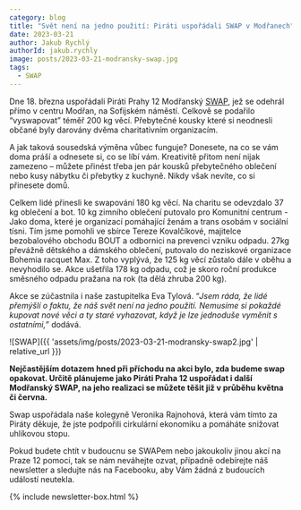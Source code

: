 ```yaml
---
category: blog
title: "Svět není na jedno použití: Piráti uspořádali SWAP v Modřanech"
date: 2023-03-21
author: Jakub Rychlý
authorId: jakub.rychly
image: posts/2023-03-21-modransky-swap.jpg
tags:
  - SWAP
---
```


Dne 18. března uspořádali Piráti Prahy 12 Modřanský [SWAP](https://cs.wikipedia.org/wiki/Swap_(derivát)), jež se odehrál přímo v centru Modřan, na Sofijském náměstí. Celkově se podařilo “vyswapovat” téměř 200 kg věcí. Přebytečné kousky které si neodnesli občané byly darovány dvěma charitativním organizacím.

A jak taková sousedská výměna vůbec funguje? Donesete, na co se vám doma práší a odnesete si, co se líbí vám. Kreativitě přitom není nijak zamezeno – můžete přinést třeba jen pár kousků přebytečného oblečení nebo kusy nábytku či přebytky z kuchyně. Nikdy však nevíte, co si přinesete domů.

Celkem lidé přinesli ke swapování 180 kg věcí. Na charitu se odevzdalo 37 kg oblečení a bot. 10 kg zimního oblečení putovalo pro Komunitní centrum - Jako doma, které je organizací pomáhající ženám a trans osobám v sociální tísni. Tím jsme pomohli ve sbírce Tereze Kovalčíkové, majitelce bezobalového obchodu BOUT a odbornici na prevenci vzniku odpadu. 27kg převážně dětského a dámského oblečení, putovalo do neziskové organizace Bohemia racquet Max. Z toho vyplývá, že 125 kg věcí zůstalo dále v oběhu a nevyhodilo se. Akce ušetřila 178 kg odpadu, což je skoro roční produkce směsného odpadu pražana na rok (ta dělá zhruba 200 kg).

Akce se zúčastnila i naše zastupitelka Eva Tylová. “_Jsem ráda, že lidé přemýšlí o faktu, že náš svět není na jedno použití. Nemusíme si pokaždé kupovat nové věci a ty staré vyhazovat, když je lze jednoduše vyměnit s ostatními,_” dodává.

![SWAP]({{ 'assets/img/posts/2023-03-21-modransky-swap2.jpg' | relative_url }})

**Nejčastějším dotazem hned při příchodu na akci bylo, zda budeme swap opakovat. Určitě plánujeme jako Piráti Praha 12 uspořádat i další Modřanský SWAP, na jeho realizaci se můžete těšit již v průběhu května či června.**

Swap uspořádala naše kolegyně Veronika Rajnohová, která vám tímto za Piráty děkuje, že jste  podpořili cirkulární ekonomiku a pomáháte snižovat uhlíkovou stopu.

Pokud budete chtít v budoucnu se SWAPem nebo jakoukoliv jinou akcí na Praze 12 pomoci, tak se nám neváhejte ozvat, případně odebírejte náš newsletter a sledujte nás na Facebooku, aby Vám žádná z budoucích událostí neutekla.

{% include newsletter-box.html %}

